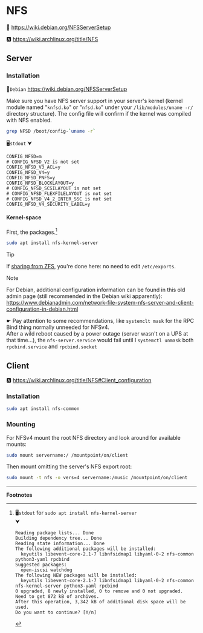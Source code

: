 # NFS

🐧 https://wiki.debian.org/NFSServerSetup

🅰️ https://wiki.archlinux.org/title/NFS






## Server




### Installation

🐧`Debian` https://wiki.debian.org/NFSServerSetup

Make sure you have NFS server support in your server's kernel (kernel module named "`knfsd.ko`" or "`nfsd.ko`" under your `/lib/modules/uname -r/` directory structure). The config file will confirm if the kernel was compiled with NFS enabled.

```sh
grep NFSD /boot/config-`uname -r`
```
🖥️`stdout`
    ⮟
```
CONFIG_NFSD=m
# CONFIG_NFSD_V2 is not set
CONFIG_NFSD_V3_ACL=y
CONFIG_NFSD_V4=y
CONFIG_NFSD_PNFS=y
CONFIG_NFSD_BLOCKLAYOUT=y
# CONFIG_NFSD_SCSILAYOUT is not set
# CONFIG_NFSD_FLEXFILELAYOUT is not set
# CONFIG_NFSD_V4_2_INTER_SSC is not set
CONFIG_NFSD_V4_SECURITY_LABEL=y
```


#### Kernel-space

First, the packages.[^out1]

```sh
sudo apt install nfs-kernel-server         
```

> [!Tip]
> If [sharing from ZFS][zfs-share], you're done here: no need to edit `/etc/exports`.

> [!Note]
> For Debian, additional configuration information can be found in this old admin page (still recommended in the Debian wiki apparently): https://www.debianadmin.com/network-file-system-nfs-server-and-client-configuration-in-debian.html

☛ Pay attention to some recommendations, like `systemclt mask` for the RPC Bind thing normally unneeded for NFSv4.  
After a wild reboot caused by a power outage (server wasn't on a UPS at that time…), the `nfs-server.service` would fail until I `systemctl unmask` both `rpcbind.service` and `rpcbind.socket`



## Client

🅰️ https://wiki.archlinux.org/title/NFS#Client_configuration

### Installation

```sh
sudo apt install nfs-common
```

### Mounting

For NFSv4 mount the root NFS directory and look around for available mounts:

```sh
sudo mount servername:/ /mountpoint/on/client
```

Then mount omitting the server's NFS export root:

```sh
sudo mount -t nfs -o vers=4 servername:/music /mountpoint/on/client
```




---

**Footnotes**

[^out1]: 🖥️`stdout` for `sudo apt install nfs-kernel-server`  
    ⮟

    ```
    Reading package lists... Done
    Building dependency tree... Done
    Reading state information... Done
    The following additional packages will be installed:
      keyutils libevent-core-2.1-7 libnfsidmap1 libyaml-0-2 nfs-common python3-yaml rpcbind
    Suggested packages:
      open-iscsi watchdog
    The following NEW packages will be installed:
      keyutils libevent-core-2.1-7 libnfsidmap1 libyaml-0-2 nfs-common nfs-kernel-server python3-yaml rpcbind
    0 upgraded, 8 newly installed, 0 to remove and 0 not upgraded.
    Need to get 872 kB of archives.
    After this operation, 3,342 kB of additional disk space will be used.
    Do you want to continue? [Y/n] 
    ```




[^man]: https://manpages.debian.org/stretch/nfs-kernel-server/rpc.nfsd.8.en.html



[zfs-share]: ../../Storage/FS/ZFS/Share.md